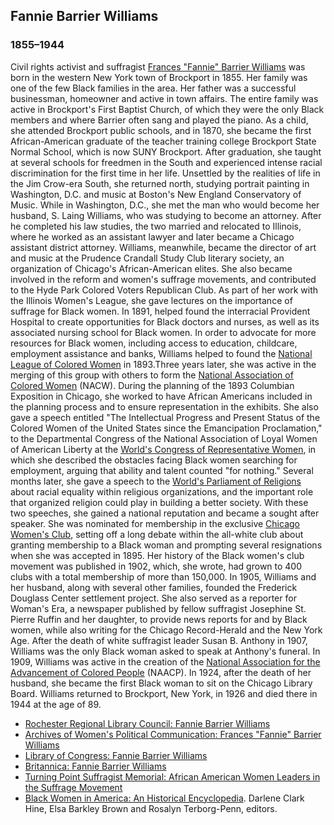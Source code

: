 ## Fannie Barrier Williams
### 1855&#8211;1944
Civil rights activist and suffragist [Frances "Fannie" Barrier Williams](/search?q=Fannie+Barrier+Williams) was born in the western New York town of Brockport in 1855. Her family was one of the few Black families in the area. Her father was a successful businessman, homeowner and active in town affairs. The entire family was active in Brockport's First Baptist Church, of which they were the only Black members and where Barrier often sang and played the piano. As a child, she attended Brockport public schools, and in 1870, she became the first African-American graduate of the teacher training college Brockport State Normal School, which is now SUNY Brockport. After graduation, she taught at several schools for freedmen in the South and experienced intense racial discrimination for the first time in her life. Unsettled by the realities of life in the Jim Crow-era South, she returned north, studying portrait painting in Washington, D.C. and music at Boston's New England Conservatory of Music. While in Washington, D.C., she met the man who would become her husband, S. Laing Williams, who was studying to become an attorney. After he completed his law studies, the two married and relocated to Illinois, where he worked as an assistant lawyer and later became a Chicago assistant district attorney. Williams, meanwhile, became the director of art and music at the Prudence Crandall Study Club literary society, an organization of Chicago's African-American elites. She also became involved in the reform and women's suffrage movements, and contributed to the Hyde Park Colored Voters Republican Club. As part of her work with the Illinois Women's League, she gave lectures on the importance of suffrage for Black women. In 1891, helped found the interracial Provident Hospital to create opportunities for Black doctors and nurses, as well as its associated nursing school for Black women. In order to advocate for more resources for Black women, including access to education, childcare, employment assistance and banks, Williams helped to found the [National League of Colored Women](/search?q=National+League+of+Colored+Women) in 1893.Three years later, she was active in the merging of this group with others to form the [National Association of Colored Women](/search?q=National+Association+of+Colored+Women) (NACW). During the planning of the 1893 Columbian Exposition in Chicago, she worked to have African Americans included in the planning process and to ensure representation in the exhibits. She also gave a speech entitled "The Intellectual Progress and Present Status of the Colored Women of the United States since the Emancipation Proclamation," to the Departmental Congress of the National Association of Loyal Women of American Liberty at the [World's Congress of Representative Women](/search?q=Worlds+Congress+of+Representative+Women), in which she described the obstacles facing Black women searching for employment, arguing that ability and talent counted "for nothing." Several months later, she gave a speech to the [World's Parliament of Religions](/search?q=Worlds+Parliament+of+Religions) about racial equality within religious organizations, and the important role that organized religion could play in building a better society. With these two speeches, she gained a national reputation and became a sought after speaker. She was nominated for membership in the exclusive [Chicago Women's Club](/search?q=Chicago+Womens+Club), setting off a long debate within the all-white club about granting membership to a Black woman and prompting several resignations when she was accepted in 1895. Her history of the Black women's club movement was published in 1902, which, she wrote, had grown to 400 clubs with a total membership of more than 150,000. In 1905, Williams and her husband, along with several other families, founded the Frederick Douglass Center settlement project. She also served as a reporter for Woman's Era, a newspaper published by fellow suffragist Josephine St. Pierre Ruffin and her daughter, to provide news reports for and by Black women, while also writing for the Chicago Record-Herald and the New York Age. After the death of white suffragist leader Susan B. Anthony in 1907, Williams was the only Black woman asked to speak at Anthony's funeral.  In 1909, Williams was active in the creation of the [National Association for the Advancement of Colored People](/search?q=National+Association+for+the+Advancement+of+Colored+People) (NAACP).  In 1924, after the death of her husband, she became the first Black woman to sit on the Chicago Library Board. Williams returned to Brockport, New York, in 1926 and died there in 1944 at the age of 89.

* [Rochester Regional Library Council: Fannie Barrier Williams](https://rrlc.org/winningthevote/biographies/fannie-barrier-williams/)
* [Archives of Women's Political Communication: Frances "Fannie" Barrier Williams](https://awpc.cattcenter.iastate.edu/directory/frances-barrier-williams/)
* [Library of Congress: Fannie Barrier Williams](https://www.loc.gov/exhibitions/women-fight-for-the-vote/about-this-exhibition/more-to-the-movement/fannie-barrier-williams/)
* [Britannica: Fannie Barrier Williams](https://www.britannica.com/biography/Fannie-Barrier-Williams)
* [Turning Point Suffragist Memorial: African American Women Leaders in the Suffrage Movement](https://suffragistmemorial.org/african-american-women-leaders-in-the-suffrage-movement/)
* [Black Women in America: An Historical Encyclopedia](https://www.goodreads.com/book/show/1449467.Black_Women_in_America). Darlene Clark Hine, Elsa Barkley Brown and Rosalyn Terborg-Penn, editors.